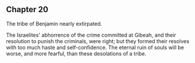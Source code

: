 ## Chapter 20

The tribe of Benjamin nearly extirpated.

The Israelites' abhorrence of the crime committed at Gibeah, and their resolution to punish the criminals, were right; but they formed their resolves with too much haste and self-confidence. The eternal ruin of souls will be worse, and more fearful, than these desolations of a tribe.


